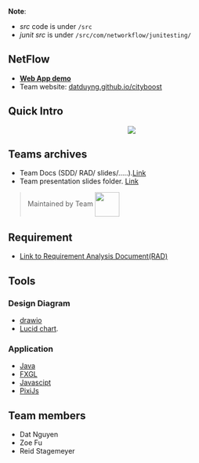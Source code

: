 **Note**:<br>
- *src* code is under `/src`
- *junit src* is under `/src/com/networkflow/junitesting/`

## NetFlow 
- [**Web App demo**](https://datduyng.github.io/cityboost/createMap.html)
- Team website: [datduyng.github.io/cityboost](https://datduyng.github.io/cityboost/)

## Quick Intro

<center><img src="https://user-images.githubusercontent.com/35666615/54955307-efa7b400-4f1a-11e9-81db-8a74db918069.gif"></center>

## Teams archives
- Team Docs (SDD/ RAD/ slides/.....).[Link](https://1drv.ms/f/s!Ao4rMqb_sxm7hekkgVly3Rf05hR_0Q)
- Team presentation slides folder. [Link](https://1drv.ms/f/s!Ao4rMqb_sxm7hLZ969vMy8ix-KIkQg)






> Maintained by Team <img align="center" src="https://user-images.githubusercontent.com/35666615/52318190-de194580-2988-11e9-929d-09aec2551b13.png" height="50" width="50">


## Requirement
- [Link to Requirement Analysis Document(RAD)](https://1drv.ms/w/s!Ao4rMqb_sxm7hLQrMgIDW_j-IFPFhw)


## Tools
### Design Diagram
- [drawio](https://www.draw.io/)
- [Lucid chart](https://www.lucidchart.com).

### Application
- [Java](https://www.java.com/en/)
- [FXGL]()
- [Javascipt]()
- [PixiJs]()


## Team members
- Dat Nguyen 
- Zoe Fu
- Reid Stagemeyer

